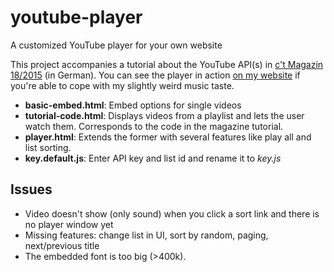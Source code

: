 # youtube-player
A customized YouTube player for your own website

This project accompanies a tutorial about the YouTube API(s) in [c't Magazin 18/2015](http://www.heise.de/ct/ausgabe/2015-18-YouTube-Player-fuer-die-eigene-Website-bauen-2767539.html) (in German). You can see the player in action [on my website](http://woerter.de/projects/youtube-player) if you're able to cope with my slightly weird music taste.

- **basic-embed.html**: Embed options for single videos
- **tutorial-code.html**: Displays videos from a playlist and lets the user watch them. Corresponds to the code in the magazine tutorial.
- **player.html**: Extends the former with several features like play all and list sorting.
- **key.default.js**: Enter API key and list id and rename it to *key.js*

## Issues
- Video doesn't show (only sound) when you click a sort link and there is no player window yet
- Missing features: change list in UI, sort by random, paging, next/previous title
- The embedded font is too big (>400k).
